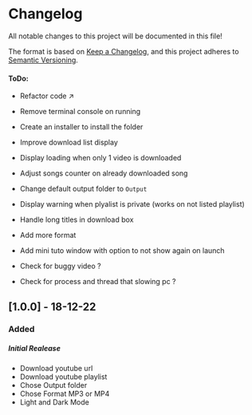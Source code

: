 # Changelog
All notable changes to this project will be documented in this file!

The format is based on [Keep a Changelog](https://keepachangelog.com/en/1.0.0/),
and this project adheres to [Semantic Versioning](https://semver.org/spec/v2.0.0.html).

#### ToDo:
 - Refactor code :arrow_upper_right:
 
 - Remove terminal console on running
 - Create an installer to install the folder 
 - Improve download list display
 - Display loading when only 1 video is downloaded
 - Adjust songs counter on already downloaded song
 - Change default output folder to `Output`
 - Display warning when plyalist is private (works on not listed playlist)
 - Handle long titles in download box

 - Add more format
 - Add mini tuto window with option to not show again on launch
 - Check for buggy video ? 
 - Check for process and thread that slowing pc ? 



## [1.0.0] - 18-12-22
### Added

##### Initial Realease

- Download youtube url
- Download youtube playlist
- Chose Output folder
- Chose Format MP3 or MP4
- Light and Dark Mode
